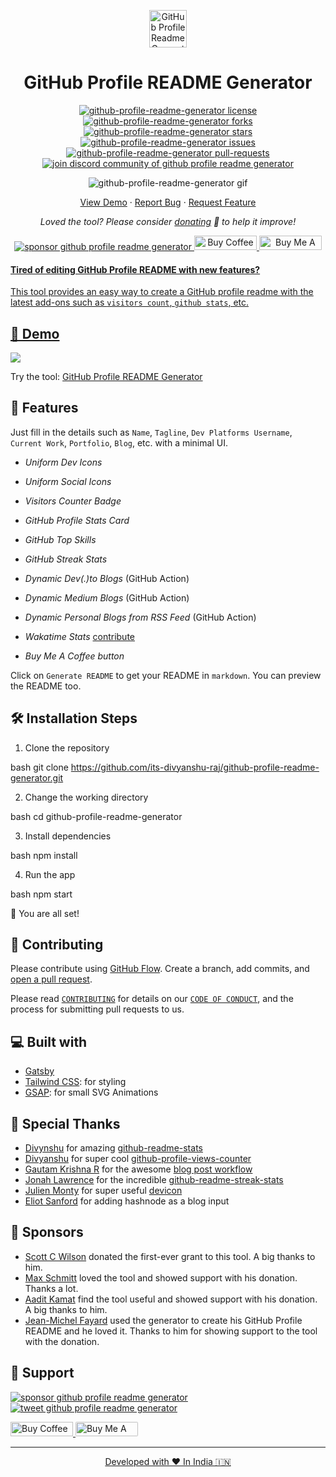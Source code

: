 <p align="center">
  <a href="https://its-divyanshu-raj.github.io/gh-profile-readme-generator">
    <img alt="GitHub Profile Readme Generator" src="./src/images/mdg.png" width="60" />
  </a>
</p>
<h1 align="center">
  GitHub Profile README Generator
</h1>

<p align="center">
<a href="https://github.com/its-divyanshu-raj/github-profile-readme-generator/blob/master/LICENSE" target="blank">
<img src="https://img.shields.io/github/license/its-divyanshu-raj/github-profile-readme-generator?style=flat-square" alt="github-profile-readme-generator license" />
</a>
<a href="https://github.com/its-divyanshu-raj/github-profile-readme-generator/fork" target="blank">
<img src="https://img.shields.io/github/forks/its-divyanshu-raj/github-profile-readme-generator?style=flat-square" alt="github-profile-readme-generator forks"/>
</a>
<a href="https://github.com/its-divyanshu-raj/github-profile-readme-generator/stargazers" target="blank">
<img src="https://img.shields.io/github/stars/its-divyanshu-raj/github-profile-readme-generator?style=flat-square" alt="github-profile-readme-generator stars"/>
</a>
<a href="https://github.com/its-divyanshu-raj/github-profile-readme-generator/issues" target="blank">
<img src="https://img.shields.io/github/issues/its-divyanshu-raj/github-profile-readme-generator?style=flat-square" alt="github-profile-readme-generator issues"/>
</a>
<a href="https://github.com/its-divyanshu-raj/github-profile-readme-generator/pulls" target="blank">
<img src="https://img.shields.io/github/issues-pr/its-divyanshu-raj/github-profile-readme-generator?style=flat-square" alt="github-profile-readme-generator pull-requests"/>
</a>
<a href="https://discord.gg/HHMs7Eg" target="blank">
<img src="https://img.shields.io/discord/735303195105951764?label=Join%20Community&logo=discord&style=flat-square" alt="join discord community of github profile readme generator"/>
</a>
</p>

<p align="center"><img src="./src/images/github-profile-readme-generator.gif" alt="github-profile-readme-generator gif" /></p>

<p align="center">
    <a href="https://its-divyanshu-raj.github.io/gh-profile-readme-generator" target="blank">View Demo</a>
    ·
    <a href="https://github.com/its-divyanshu-raj/github-profile-readme-generator/issues/new/choose">Report Bug</a>
    ·
    <a href="https://github.com/its-divyanshu-raj/github-profile-readme-generator/issues/new/choose">Request Feature</a>
</p>

<p align="center">
<i>Loved the tool? Please consider <a href="https://paypal.me/its-divyanshu-raj/10">donating</a>  💸 to help it improve!</i>
</p>

<p align="center">
<a href="https://www.paypal.me/its-divyanshu-raj"><img src="https://img.shields.io/badge/support-PayPal-blue?logo=PayPal&style=flat-square&label=Donate" alt="sponsor github profile readme generator"/>
</a>
<a href='https://ko-fi.com/A0A81XXSX' target='_blank'><img height='23' width="100" src='https://cdn.ko-fi.com/cdn/kofi3.png?v=2' alt='Buy Coffee for rahuldkjain' />
</a>
<a href="https://www.buymeacoffee.com/its-divyanshu-raj" target="_blank"><img src="https://cdn.buymeacoffee.com/buttons/default-orange.png" alt="Buy Me A Coffee" height="23" width="100" style="border-radius:1px" />
</p>

#### Tired of editing GitHub Profile README with new features?

This tool provides an easy way to create a GitHub profile readme with the latest add-ons such as `visitors count`, `github stats`, etc.

## 🚀 Demo

<a href="https://its-divyanshu-raj.github.io/gh-profile-readme-generator" target="blank">
<img src="https://img.shields.io/website?url=https%3A%2F%2Fits-divyanshu-raj.github.io%2Fgh-profile-readme-generator&logo=github&style=flat-square" />
</a>

Try the tool: [GitHub Profile README Generator](https://its-divyanshu-raj.github.io/gh-profile-readme-generator)

## 🧐 Features

Just fill in the details such as `Name`, `Tagline`, `Dev Platforms Username`, `Current Work`, `Portfolio`, `Blog`, etc. with a minimal UI.

- *Uniform Dev Icons*

- *Uniform Social Icons*

- *Visitors Counter Badge*

- *GitHub Profile Stats Card*

- *GitHub Top Skills*

- *GitHub Streak Stats*

- *Dynamic Dev(.)to Blogs* (GitHub Action)

- *Dynamic Medium Blogs* (GitHub Action)

- *Dynamic Personal Blogs from RSS Feed* (GitHub Action)

- *Wakatime Stats* [contribute](https://github.com/rahuldkjain/github-profile-readme-generator/issues/115)

- *Buy Me A Coffee button*

Click on `Generate README` to get your README in `markdown`.
You can preview the README too.

## 🛠️ Installation Steps

1. Clone the repository

bash
git clone https://github.com/its-divyanshu-raj/github-profile-readme-generator.git


2. Change the working directory

bash
cd github-profile-readme-generator


3. Install dependencies

bash
npm install


4. Run the app

bash
npm start


🌟 You are all set!

## 🍰 Contributing

Please contribute using [GitHub Flow](https://guides.github.com/introduction/flow). Create a branch, add commits, and [open a pull request](https://github.com/its-divyanshu-raj/github-profile-readme-generator/compare).

Please read [`CONTRIBUTING`](CONTRIBUTING.md) for details on our [`CODE OF CONDUCT`](CODE_OF_CONDUCT.md), and the process for submitting pull requests to us.

## 💻 Built with

- [Gatsby](https://www.gatsbyjs.com/)
- [Tailwind CSS](https://tailwindcss.com/): for styling
- [GSAP](https://greensock.com/gsap/): for small SVG Animations

## 🙇 Special Thanks

- [Divynshu](https://github.com/its-divyanshu-raj) for amazing [github-readme-stats](https://github.com/anuraghazra/github-readme-stats)
- [Divyanshu](https://github.com/its-divyanshu-raj) for super cool [github-profile-views-counter](https://github.com/its-divyanshu-raj/github-profile-views-counter)
- [Gautam Krishna R](https://github.com/gautamkrishnar) for the awesome [blog post workflow](https://github.com/gautamkrishnar/blog-post-workflow)
- [Jonah Lawrence](https://github.com/DenverCoder1) for the incredible [github-readme-streak-stats](https://github.com/DenverCoder1/github-readme-streak-stats)
- [Julien Monty](https://github.com/konpa) for super useful [devicon](https://github.com/konpa/devicon)
- [Eliot Sanford](https://github.com/techieeliot) for adding hashnode as a blog input

## 🙇 Sponsors

- [Scott C Wilson](https://github.com/scottcwilson) donated the first-ever grant to this tool. A big thanks to him.
- [Max Schmitt](https://github.com/mxschmitt) loved the tool and showed support with his donation. Thanks a lot.
- [Aadit Kamat](https://github.com/aaditkamat) find the tool useful and showed support with his donation. A big thanks to him.
- [Jean-Michel Fayard](https://github.com/jmfayard) used the generator to create his GitHub Profile README and he loved it. Thanks to him for showing support to the tool with the donation.

## 🙏 Support

<p align="left">
<a href="https://www.paypal.me/its-divyanshu-raj/10"><img src="https://ionicabizau.github.io/badges/paypal.svg" alt="sponsor github profile readme generator"/>
</a>
<a href="https://twitter.com/intent/tweet?text=Wow:&url=https%3A%2F%2Fits-divyanshu-raj.github.io%2Fgithub-profile-readme-generator">
<img src="https://img.shields.io/twitter/url?style=social&url=https%3A%2F%2Fits-divyanshu-raj.github.io%2Fgithub-profile-readme-generator" alt="tweet github profile readme generator"/>
</a>
</p>

<p align="left">
  <a href='https://ko-fi.com/A0A81XXSX' target='_blank'><img height='23' width="100" src='https://cdn.ko-fi.com/cdn/kofi3.png?v=2' alt='Buy Coffee for its-divyanshu-raj' />
  </a>
  <a href="https://www.buymeacoffee.com/its-divyanshu-raj" target="_blank"><img src="https://cdn.buymeacoffee.com/buttons/default-orange.png" alt="Buy Me A Coffee" height="23" width="100" style="border-radius:2px" />
</p>

<hr>
<p align="center">
Developed with ❤️ In India 🇮🇳 
</p>

